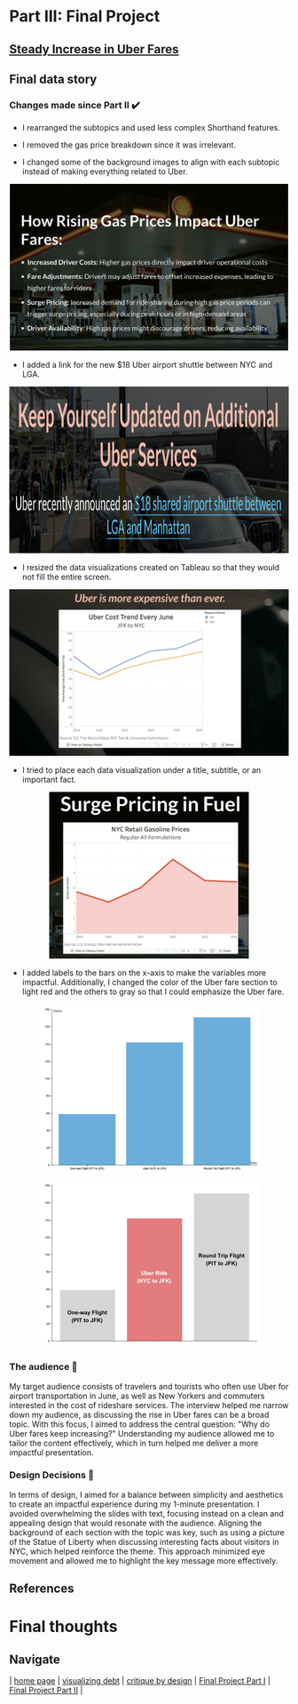 ---
---

# Part III: Final Project

## [Steady Increase in Uber Fares](https://carnegiemellon.shorthandstories.com/steady-increase-in-uber-fares-during-peak-season/index.html)


## Final data story 

### Changes made since Part II ✔️

- I rearranged the subtopics and used less complex Shorthand features.

- I removed the gas price breakdown since it was irrelevant.

- I changed some of the background images to align with each subtopic instead of making everything related to Uber.

<p align="center">
<img src="https://github.com/celerysally/portfolio/blob/main/gas.png" height=300>
 </p>

- I added a link for the new $18 Uber airport shuttle between NYC and LGA.

<p align="center">
<img src="https://github.com/celerysally/portfolio/blob/main/link.png" height=300>
 </p>

- I resized the data visualizations created on Tableau so that they would not fill the entire screen.

<p align="center">
<img src="https://github.com/celerysally/portfolio/blob/main/chart.png" height=300>
 </p>

- I tried to place each data visualization under a title, subtitle, or an important fact.

<p align="center">
<img src="https://github.com/celerysally/portfolio/blob/main/chart1.png" height=300>
 </p>

- I added labels to the bars on the x-axis to make the variables more impactful. Additionally, I changed the color of the Uber fare section to light red and the others to gray so that I could emphasize the Uber fare.

<p align="center">
<img src="https://github.com/celerysally/portfolio/blob/main/viz.png" height=300>
 </p>
<p align="center">
<img src="https://github.com/celerysally/portfolio/blob/main/bar.png" height=300>
 </p>  

### The audience 👥

My target audience consists of travelers and tourists who often use Uber for airport transportation in June, as well as New Yorkers and commuters interested in the cost of rideshare services. The interview helped me narrow down my audience, as discussing the rise in Uber fares can be a broad topic. With this focus, I aimed to address the central question: "Why do Uber fares keep increasing?" Understanding my audience allowed me to tailor the content effectively, which in turn helped me deliver a more impactful presentation.


### Design Decisions 🎨

In terms of design, I aimed for a balance between simplicity and aesthetics to create an impactful experience during my 1-minute presentation. I avoided overwhelming the slides with text, focusing instead on a clean and appealing design that would resonate with the audience. Aligning the background of each section with the topic was key, such as using a picture of the Statue of Liberty when discussing interesting facts about visitors in NYC, which helped reinforce the theme. This approach minimized eye movement and allowed me to highlight the key message more effectively.

## References


# Final thoughts


## Navigate 
| [home page](https://celerysally.github.io/portfolio/README.md) | [visualizing debt](https://celerysally.github.io/portfolio/visualizing_debt.html) | [critique by design](https://celerysally.github.io/portfolio/critique_by_design.html) | [Final Project Part I](https://celerysally.github.io/portfolio/Part1FinalProject.html) | [Final Project Part II](https://celerysally.github.io/portfolio/part2.html) |
